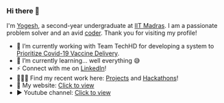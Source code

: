 ### Hi there 👋

I'm <a href="https://yogeshiitm.github.io" target="_blank">Yogesh</a>, a second-year undergraduate at <a href="https://www.linkedin.com/posts/reachiitm_nirfrankings-nirfrankings2020-nirf2020-activity-6676763324744511488-qeDW" target="_blank">IIT Madras</a>. I am a passionate problem solver and an avid <a href="https://www.hackerrank.com/yogeshiitm" target="_blank">coder</a>. Thank you for visiting my profile!


- 🔭 I’m currently working with Team TechHD for developing a system to <a href="https://github.com/yogeshiitm/EY-Techathon" target="_blank">Prioritize Covid-19 Vaccine Delivery</a>.
- 🌱 I’m currently learning... well everything 😅
- ⚡ Connect with me on <a href="https://www.linkedin.com/in/yogeshiitm/" target="_blank">LinkedIn</a>!
- 👨🏻‍💻 Find my recent work here: <a href="https://yogeshiitm.github.io/projects" target="_blank">Projects</a> and <a href="https://yogeshiitm.github.io/competitions" target="_blank">Hackathons</a>!
- 💬 My website: [Click to view](https://yogeshiitm.github.io)
- ▶️ Youtube channel: [Click to view](https://www.youtube.com/channel/UCcEMOnvFeQaN9fR6F-ZP95Q)



<!--
- 🔭 I’m currently working with [Team Sahaay](http://cfi.iitm.ac.in/wordpress/index.php/sahaay/) for developing a prototype of an Electronic Travel Aid (ETA) for blind people.
- 🌱 I'm looking forward to learning new skills!
- 🌱 Looking forward to learning new skills!
- 👯 Let's connect on [LinkedIn](https://www.linkedin.com/in/yogeshiitm/)!
- 👯 I’m looking to collaborate on any fun or innovative project
- 👨🏻‍💻 You can  find my recent projects <a href="https://yogeshiitm.github.io/projects" target="_blank">here</a>!
- 💬 How to reach me: yogeshiitm1[at]gmail[dot]com
- 💬 Ask me about programming or anything related to tech!
- 💬 Ping me about open-source, android, flutter, material-design, development
- 📫 How to reach me: yogesh[at]smail.iitm.ac.in or yogeshiitm1[at]gmail[dot]com
- ⚡ Fun fact: I'm silent outside but talkative inside xD 
- ⚡ Fun fact: I forget to sleep while I am coding xD
- ⚡ Motto: Eat, Sleep, Code, Repeat!
-->

<!--
I'm Yogesh, a second-year undergraduate at IIT Madras. I am a passionate problem solver and an avid coder. Thank you for visiting my profile!
- 🌱 I’m currently learning design and implementation of web apps with Python, JavaScript, and SQL using frameworks like Django, React, and Bootstrap.
- 👯 Connect with me on [Linkedin](https://www.linkedin.com/in/yogeshiitm/)
- 💬 Ask me about programming, tech or life at IIT (xD)
- 💬 Ask me about programming, tech or just say hello!
- ⚡ Fun fact: I don't trust words. I trust vibes.
- ⚡ Fun fact: I am a [talkative introvert](https://www.16personalities.com/articles/the-mystery-of-the-talkative-introvert).
-->

<!--
### Hi there 👋

- 🔭 I’m currently working on ...
- 🌱 I’m currently learning ...
- 👯 I’m looking to collaborate on ...
- 🤔 I’m looking for help with ...
- 💬 Ask me about ...
- 📫 How to reach me: ...
- 😄 Pronouns: ...
- ⚡ Fun fact: ...
-->

